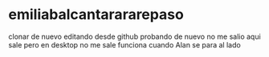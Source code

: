 # emiliabalcantarararepaso
clonar de nuevo
editando desde github
probando de nuevo no me salio
aqui sale pero en desktop no me sale
funciona cuando Alan se para al lado

